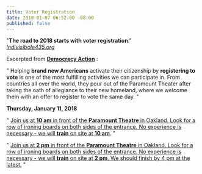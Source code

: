 ```yaml
---
title: Voter Registration
date: 2018-01-07 06:52:00 -08:00
published: false
---
```


"**The road to 2018 starts with voter registration**."  
 [*Indivisibole435.org*](https://indivisible435.org/)

Excerpted from [**Democracy Action**](https://demaction.us/?mc_cid=b3dace6678&mc_eid=7ffae608a7) :

"  Helping **brand new Americans** activate their citizenship by **registering to vote** is one of the most fulfilling activities we can participate in. From countries all over the world, they pour out of the Paramount Theater after taking the oath of allegiance to their new homeland, where we welcome them with an offer to register to vote the same day.  "

**Thursday, January 11, 2018**

"  [Join us at **10 am** in front of the **Paramount Theatre** in Oakland. Look for a row of ironing boards on both sides of the entrance. No experience is necessary - we will **train** on site at **10 am**](https://www.eventbrite.com/e/register-new-citizens-to-vote-morning-registration-41259247520?ref=wpevent).   "

"  [Join us at **2 pm** in front of the **Paramount Theatre** in Oakland. Look for a row of ironing boards on both sides of the entrance. No experience is necessary - we will **train** on site at **2 pm**. We should finish by 4 pm at the latest.](https://demaction.us/events/41259300679/)  "



